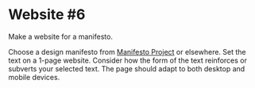 # Website #6

Make a website for a manifesto.

Choose a design manifesto from [Manifesto Project](http://manifestoproject.it) or elsewhere. Set the text on a 1-page website. Consider how the form of the text reinforces or subverts your selected text. The page should adapt to both desktop and mobile devices.